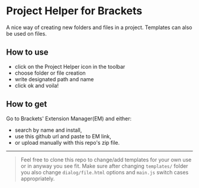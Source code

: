 Project Helper for Brackets
===============================

A nice way of creating new folders and files in a project. Templates can also be used on files.

## How to use
 - click on the Project Helper icon in the toolbar
 - choose folder or file creation
 - write designated path and name
 - click ok and voila!

## How to get
Go to Brackets' Extension Manager(EM) and either:
 - search by name and install,
 - use this github url and paste to EM link,
 - or upload manually with this repo's zip file.

---

> Feel free to clone this repo to change/add templates for your own use or in anyway you see fit. Make sure after changing `templates/` folder you also change `dialog/file.html` options and `main.js` switch cases appropriately.